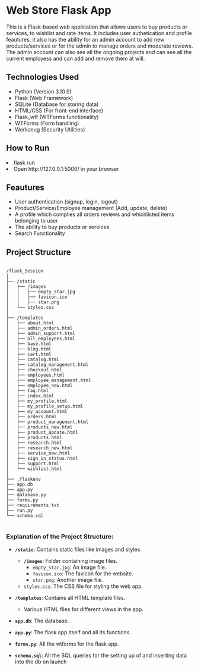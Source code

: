 # Web Store Flask App

This is a Flask-based web application that allows users to buy products or services, to wishlist and rate items.
It includes user authetication and profile feautures, it also has the ability for an admin account to add new products/services or for the admin to manage orders and moderate reviews.
The admin account can also see all the ongoing projects and can see all the current employess and can add and remove them at will.

## Technologies Used
<ul>
<li>Python (Version 3.10.9)</li>
<li>Flask (Web Framework)</li>
<li>SQLite (Database for storing data)</li>
<li>HTML/CSS (For front-end interface)</li>
<li>Flask_wtf (WTForms functionality)</li>
<li>WTForms (Form handling)</li>
<li>Werkzeug (Security Utilities)</li>
</ul>

## How to Run
<li>flask run</li>
<li>Open http://127.0.0.1:5000/ in your browser</li>

## Feautures
<ul>
<li>User authentication (signup, login, logout)</li>
<li>Product/Service/Employee management (Add, update, delete)</li>
<li>A profile which complies all orders reviews and whichlisted items belonging to user</li>
<li>The ability to buy products or services</li>
<li>Search Functionality </li>
</ul>

<h2>Project Structure</h2>
<pre>
<code>
/flask_Session
│
├── /static
│   ├── /images
│   │   ├── empty_star.jpg
│   │   ├── favicon.ico
│   │   ├── star.png
│   └── styles.css
│
├── /templates
│   ├── about.html
│   ├── admin_orders.html
│   ├── admin_support.html
│   ├── all_employees.html
│   ├── base.html
│   ├── blog.html
│   ├── cart.html
│   ├── catalog.html
│   ├── catalog_management.html
│   ├── checkout.html
│   ├── employees.html
│   ├── employee_management.html
│   ├── employee_new.html
│   ├── faq.html
│   ├── index.html
│   ├── my_profile.html
│   ├── my_profile_setup.html
│   ├── my_account.html
│   ├── orders.html
│   ├── product_management.html
│   ├── products_new.html
│   ├── product_update.html
│   ├── products.html
│   ├── research.html
│   ├── research_new.html
│   ├── service_new.html
│   ├── sign_in_status.html
│   ├── support.html
│   └── wishlist.html
│
├── .flaskenv
├── app.db
├── app.py
├── database.py
├── forms.py
├── requirements.txt
├── run.py
└── schema.sql
</code>
</pre>

### Explanation of the Project Structure:

- **`/static`**: Contains static files like images and styles.
  - **`/images`**: Folder containing image files.
    - `empty_star.jpg`: An image file.
    - `favicon.ico`: The favicon for the website.
    - `star.png`: Another image file.
  - `styles.css`: The CSS file for styling the web app.
  
- **`/templates`**: Contains all HTML template files.
  - Various HTML files for different views in the app.
- **`app.db`**: The database.
- **`app.py`**: The flask app itself and all its functions.
- **`forms.py`**: All the wtforms for the flask app.
- **`schema.sql`**: All the SQL queries for the setting up of and inserting data into the db on launch
